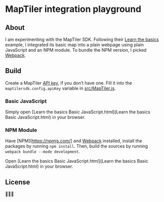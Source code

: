 # MapTiler integration playground #

## About ##

I am experimenting with the MapTiler SDK. Following their [Learn the basics](https://docs.maptiler.com/sdk-js/examples/how-to-use/) example, I integrated its basic map into a plain webpage using plain JavaScript and an NPM module. To bundle the NPM version, I picked [Webpack](https://webpack.js.org/).

## Build ##

Create a MapTiler [API key](https://cloud.maptiler.com/account/keys/), if you don’t have one. Fill it into the `maptilersdk.config.apiKey` variable in [src/MapTiler.js](src/MapTiler.js).

### Basic JavaScript ###

Simply open [Learn the basics Basic JavaScript.html](Learn the basics Basic JavaScript.html) in your browser.

### NPM Module ###

Have [NPM](https://npmjs.com/] and [Webpack](https://webpack.js.org/) installed, install the packages by running `npm install`. Then, build the sources by running `webpack bundle --mode development`.

Open [Learn the basics Basic JavaScript.html](Learn the basics Basic JavaScript.html) in your browser.

## License ##

🤷🏻‍♂️
